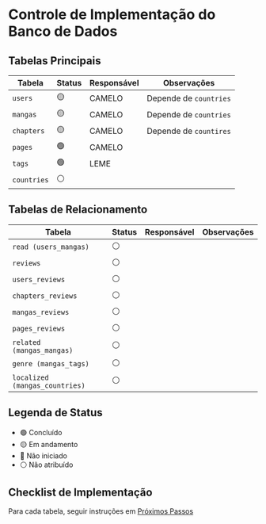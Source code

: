 # Controle de Implementação do Banco de Dados

## Tabelas Principais

| Tabela                        | Status    | Responsável | Observações                     |
|-------------------------------|-----------|-------------|---------------------------------|
| `users`                       |     🟡    |   CAMELO    | Depende de `countries`          |
| `mangas`                      |     🟡    |   CAMELO    | Depende de `countries`          |
| `chapters`                    |     🟡    |   CAMELO    | Depende de `countires`          |
| `pages`                       |     🟢    |   CAMELO    |                                 |
| `tags`                        |     🟢    |   LEME      |                                 |
| `countries`                   |     ⚪    |             |                                 |

## Tabelas de Relacionamento

| Tabela                        | Status    | Responsável | Observações                     |
|-------------------------------|-----------|-------------|---------------------------------|
| `read (users_mangas)`         |     ⚪    |             |                                 |
| `reviews`                     |     ⚪    |             |                                 |
| `users_reviews`               |     ⚪    |             |                                 |
| `chapters_reviews`            |     ⚪    |             |                                 |
| `mangas_reviews`              |     ⚪    |             |                                 |
| `pages_reviews`               |     ⚪    |             |                                 |
| `related (mangas_mangas)`     |     ⚪    |             |                                 |
| `genre (mangas_tags)`         |     ⚪    |             |                                 |
| `localized (mangas_countries)`|     ⚪    |             |                                 |

## Legenda de Status

- 🟢 Concluído
- 🟡 Em andamento
- 🔴 Não iniciado
- ⚪ Não atribuído

## Checklist de Implementação

Para cada tabela, seguir instruções em [Próximos Passos](./NEXTSTEPS.md)
